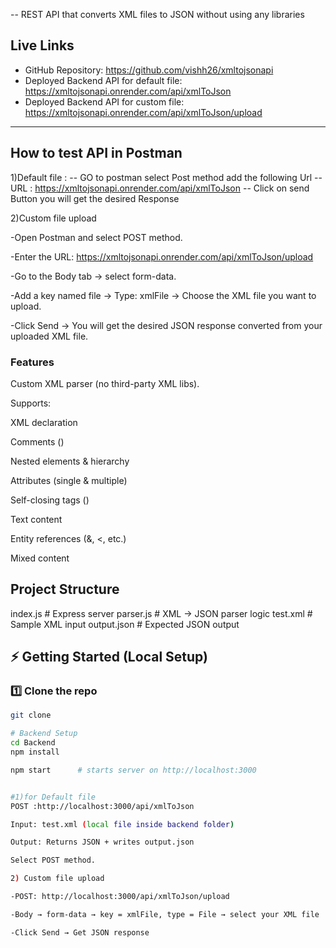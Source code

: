-- REST API that converts XML files to JSON without using any libraries


##  Live Links
- GitHub Repository:  https://github.com/vishh26/xmltojsonapi
- Deployed Backend API for default file: https://xmltojsonapi.onrender.com/api/xmlToJson
- Deployed Backend API for custom file:  https://xmltojsonapi.onrender.com/api/xmlToJson/upload

---

## How to test API in Postman
 
 1)Default file :
-- GO to postman select Post method add the following Url
 -- URL  : https://xmltojsonapi.onrender.com/api/xmlToJson
-- Click on  send Button you will get the desired Response

2)Custom file upload

-Open Postman and select POST method.

-Enter the URL: https://xmltojsonapi.onrender.com/api/xmlToJson/upload

-Go to the Body tab → select form-data.

-Add a key named file → Type: xmlFile → Choose the XML file you want to upload.

-Click Send → You will get the desired JSON response converted from your uploaded XML file.

### Features

Custom XML parser (no third-party XML libs).

Supports:

XML declaration

Comments (<!-- -->)

Nested elements & hierarchy

Attributes (single & multiple)

Self-closing tags (<tag/>)

Text content

Entity references (&amp;, &lt;, etc.)

Mixed content
## Project Structure
index.js # Express server
parser.js # XML → JSON parser logic
test.xml # Sample XML input
output.json # Expected JSON output

## ⚡ Getting Started (Local Setup)
### 1️⃣ Clone the repo
```bash
git clone 

# Backend Setup
cd Backend
npm install

npm start      # starts server on http://localhost:3000


#1)for Default file
POST :http://localhost:3000/api/xmlToJson

Input: test.xml (local file inside backend folder)

Output: Returns JSON + writes output.json

Select POST method.

2) Custom file upload

-POST: http://localhost:3000/api/xmlToJson/upload

-Body → form-data → key = xmlFile, type = File → select your XML file

-Click Send → Get JSON response




